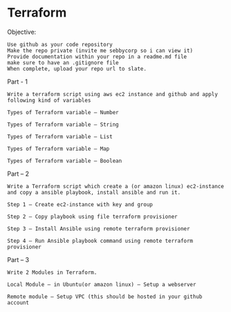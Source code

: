 # Terraform

Objective:

    Use github as your code repository
    Make the repo private (invite me sebbycorp so i can view it)
    Provide documentation within your repo in a readme.md file
    make sure to have an .gitignore file
    When complete, upload your repo url to slate.

Part - 1

    Write a terraform script using aws ec2 instance and github and apply following kind of variables

    Types of Terraform variable – Number

    Types of Terraform variable – String

    Types of Terraform variable – List

    Types of Terraform variable – Map

    Types of Terraform variable – Boolean

Part – 2

    Write a Terraform script which create a (or amazon linux) ec2-instance and copy a ansible playbook, install ansible and run it.

    Step 1 – Create ec2-instance with key and group

    Step 2 – Copy playbook using file terraform provisioner

    Step 3 – Install Ansible using remote terraform provisioner

    Step 4 – Run Ansible playbook command using remote terraform provisioner

Part – 3

    Write 2 Modules in Terraform.

    Local Module – in Ubuntu(or amazon linux) – Setup a webserver

    Remote module – Setup VPC (this should be hosted in your github account

